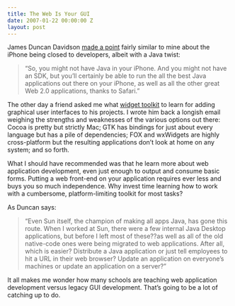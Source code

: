 ```yaml
---
title: The Web Is Your GUI
date: 2007-01-22 00:00:00 Z
layout: post
---
```


James Duncan Davidson [made a point](http://blog.duncandavidson.com/2007/01/more_on_java_an.html) fairly similar to mine about the iPhone being closed to developers, albeit with a Java twist:

> “So, you might not have Java in your iPhone. And you might not have an SDK, but you’ll certainly be able to run the all the best Java applications out there on your iPhone, as well as all the other great Web 2.0 applications, thanks to Safari.”

The other day a friend asked me what [widget toolkit](http://en.wikipedia.org/wiki/Widget_toolkit) to learn for adding graphical user interfaces to his projects. I wrote him back a longish email weighing the strengths and weaknesses of the various options out there: Cocoa is pretty but strictly Mac; GTK has bindings for just about every language but has a pile of dependencies; FOX and wxWidgets are highly cross-platform but the resulting applications don’t look at home on any system; and so forth.

What I should have recommended was that he learn more about web application development, even just enough to output and consume basic forms. Putting a web front-end on your application requires ever less and buys you so much independence. Why invest time learning how to work with a cumbersome, platform-limiting toolkit for most tasks?

As Duncan says:

> “Even Sun itself, the champion of making all apps Java, has gone this route. When I worked at Sun, there were a few internal Java Desktop applications, but before I left most of these??as well as all of the old native-code ones were being migrated to web applications. After all, which is easier? Distribute a Java application or just tell employees to hit a URL in their web browser? Update an application on everyone’s machines or update an application on a server?”

It all makes me wonder how many schools are teaching web application development versus legacy GUI development. That’s going to be a lot of catching up to do.

